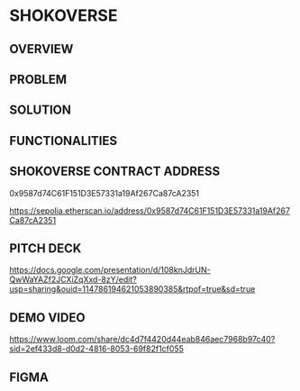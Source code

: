 # SHOKOVERSE

## OVERVIEW


## PROBLEM

## SOLUTION

## FUNCTIONALITIES

## SHOKOVERSE CONTRACT ADDRESS
0x9587d74C61F151D3E57331a19Af267Ca87cA2351

https://sepolia.etherscan.io/address/0x9587d74C61F151D3E57331a19Af267Ca87cA2351

## PITCH DECK
https://docs.google.com/presentation/d/108knJdrUN-QwWaYAZf2JCXiZqXxd-8zY/edit?usp=sharing&ouid=114786194621053890385&rtpof=true&sd=true

## DEMO VIDEO
https://www.loom.com/share/dc4d7f4420d44eab846aec7968b97c40?sid=2ef433d8-d0d2-4816-8053-69f82f1cf055

## FIGMA
